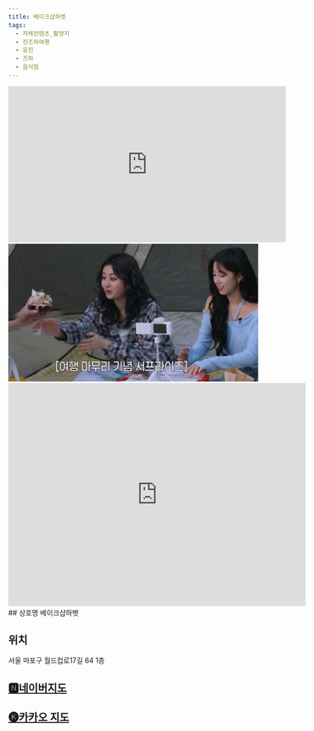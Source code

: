 ```yaml
---
title: 베이크샵하벳
tags:
  - 자체컨텐츠_촬영지
  - 진즈하여행
  - 윤진
  - 즈하
  - 음식점
---
```

<iframe width="560" height="315" src="https://www.youtube.com/embed/LervgNNq778?si=AqDQn_How4PvZJrr" title="YouTube video player" frameborder="0" allow="accelerometer; autoplay; clipboard-write; encrypted-media; gyroscope; picture-in-picture; web-share" referrerpolicy="strict-origin-when-cross-origin" allowfullscreen></iframe>
<img src="assets/Screenshot_116.png">
<iframe src="https://www.google.com/maps/embed?pb=!1m18!1m12!1m3!1d3163.0173857604327!2d126.90490701185541!3d37.554654171925094!2m3!1f0!2f0!3f0!3m2!1i1024!2i768!4f13.1!3m3!1m2!1s0x357c998e91be0e11%3A0x76b0ba39fc00242c!2z67Kg7J207YGs7IO17ZWY67Kz!5e0!3m2!1sko!2skr!4v1741433321259!5m2!1sko!2skr" width="600" height="450" style="border:0;" allowfullscreen="" loading="lazy" referrerpolicy="no-referrer-when-downgrade"></iframe>
## 상호명
베이크샵하벳

## 위치
서울 마포구 월드컵로17길 64 1층


## [🅽네이버지도](https://naver.me/xyTGJbb5)

## [🅚카카오 지도](https://place.map.kakao.com/140453980)